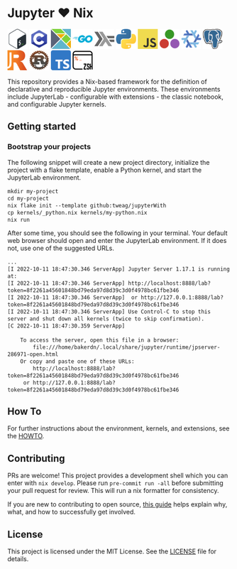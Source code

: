 # Jupyter :heart: Nix

<p float="left">
  <img src="kernels/available/bash/logo64.png" width="45" />
  <img src="kernels/available/c/logo64.png" width="45" />
  <img src="kernels/available/elm/logo64.png" width="45" />
  <img src="kernels/available/go/logo64.png" width="45" />
  <img src="kernels/available/haskell/logo64.png" width="45" />
  <img src="kernels/available/python/logo64.png" width="45" />
  <img src="kernels/available/javascript/logo64.png" width="45" />
  <img src="kernels/available/julia/logo64.png" width="45" />
  <img src="kernels/available/nix/logo64.png" width="45" />
  <img src="kernels/available/postgres/logo64.png" width="45" />
  <img src="kernels/available/r/logo64.png" width="45" />
  <img src="kernels/available/rust/logo64.png" width="45" />
  <img src="kernels/available/typescript/logo64.png" width="45" />
  <img src="kernels/available/zsh/logo64.png" width="45" />
</p>

This repository provides a Nix-based framework for the definition of
declarative and reproducible Jupyter environments. These environments
include JupyterLab - configurable with extensions - the classic notebook,
and configurable Jupyter kernels.

## Getting started

### Bootstrap your projects

The following snippet will create a new project directory, initialize the project with a flake template, enable a Python kernel, and start the JupyterLab environment.

```shell
mkdir my-project
cd my-project
nix flake init --template github:tweag/jupyterWith
cp kernels/_python.nix kernels/my-python.nix
nix run
```

After some time, you should see the following in your terminal. Your default web browser should open and enter the JupyterLab environment. If it does not, use one of the suggested URLs.

```shell
...
[I 2022-10-11 18:47:30.346 ServerApp] Jupyter Server 1.17.1 is running at:
[I 2022-10-11 18:47:30.346 ServerApp] http://localhost:8888/lab?token=8f2261a45601848bd79eda97d8d39c3d0f4978bc61fbe346
[I 2022-10-11 18:47:30.346 ServerApp]  or http://127.0.0.1:8888/lab?token=8f2261a45601848bd79eda97d8d39c3d0f4978bc61fbe346
[I 2022-10-11 18:47:30.346 ServerApp] Use Control-C to stop this server and shut down all kernels (twice to skip confirmation).
[C 2022-10-11 18:47:30.359 ServerApp] 
    
    To access the server, open this file in a browser:
        file:///home/bakerdn/.local/share/jupyter/runtime/jpserver-286971-open.html
    Or copy and paste one of these URLs:
        http://localhost:8888/lab?token=8f2261a45601848bd79eda97d8d39c3d0f4978bc61fbe346
     or http://127.0.0.1:8888/lab?token=8f2261a45601848bd79eda97d8d39c3d0f4978bc61fbe346
```

## How To

For further instructions about the environment, kernels, and extensions, see the [HOWTO](HOWTO.md).

## Contributing

PRs are welcome! This project provides a development shell which you can enter with `nix develop`. Please run `pre-commit run -all` before submitting your pull request for review. This will run a nix formatter for consistency.

If you are new to contributing to open source, [this guide](https://opensource.guide/how-to-contribute/) helps explain why, what, and how to successfully get involved.

## License

This project is licensed under the MIT License. See the [LICENSE](LICENSE.md) file for details.
